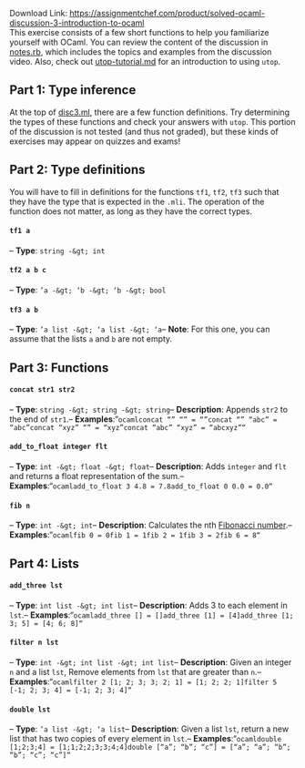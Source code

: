 Download Link: https://assignmentchef.com/product/solved-ocaml-discussion-3-introduction-to-ocaml
<br>
This exercise consists of a few short functions to help you familiarize yourself with OCaml. You can review the content of the discussion in [notes.rb](notes.rb), which includes the topics and examples from the discussion video. Also, check out [utop-tutorial.md](utop-tutorial.md) for an introduction to using `utop`.

## Part 1: Type inference

At the top of [disc3.ml](src/disc3.ml), there are a few function definitions. Try determining the types of these functions and check your answers with `utop`. This portion of the discussion is not tested (and thus not graded), but these kinds of exercises may appear on quizzes and exams!

## Part 2: Type definitions

You will have to fill in definitions for the functions `tf1`, `tf2`, `tf3` such that they have the type that is expected in the `.mli`. The operation of the function does not matter, as long as they have the correct types.

#### `tf1 a`

– **Type**: `string -&gt; int`

#### `tf2 a b c`

– **Type**: `’a -&gt; ‘b -&gt; ‘b -&gt; bool`

#### `tf3 a b`

– **Type**: `’a list -&gt; ‘a list -&gt; ‘a`– **Note**: For this one, you can assume that the lists `a` and `b` are not empty.

## Part 3: Functions

#### `concat str1 str2`

– **Type**: `string -&gt; string -&gt; string`– **Description**: Appends `str2` to the end of `str1`.– **Examples**:“`ocamlconcat “” “” = “”concat “” “abc” = “abc”concat “xyz” “” = “xyz”concat “abc” “xyz” = “abcxyz”“`

#### `add_to_float integer flt`

– **Type**: `int -&gt; float -&gt; float`– **Description**: Adds `integer` and `flt` and returns a float representation of the sum.– **Examples**:“`ocamladd_to_float 3 4.8 = 7.8add_to_float 0 0.0 = 0.0“`

#### `fib n`

– **Type**: `int -&gt; int`– **Description**: Calculates the nth [Fibonacci number](https://en.wikipedia.org/wiki/Fibonacci_number).– **Examples**:“`ocamlfib 0 = 0fib 1 = 1fib 2 = 1fib 3 = 2fib 6 = 8“`

## Part 4: Lists

#### `add_three lst`

– **Type**: `int list -&gt; int list`– **Description**: Adds 3 to each element in `lst`.– **Examples**:“`ocamladd_three [] = []add_three [1] = [4]add_three [1; 3; 5] = [4; 6; 8]“`

#### `filter n lst`

– **Type**: `int -&gt; int list -&gt; int list`– **Description**: Given an integer `n` and a list `lst`, Remove elements from `lst` that are greater than `n`.– **Examples**:“`ocamlfilter 2 [1; 2; 3; 3; 2; 1] = [1; 2; 2; 1]filter 5 [-1; 2; 3; 4] = [-1; 2; 3; 4]“`

#### `double lst`

– **Type**: `’a list -&gt; ‘a list`– **Description**: Given a list `lst`, return a new list that has two copies of every element in `lst`.– **Examples**:“`ocamldouble [1;2;3;4] = [1;1;2;2;3;3;4;4]double [“a”; “b”; “c”] = [“a”; “a”; “b”; “b”; “c”; “c”]“`